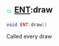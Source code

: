 ## ![client](.gitbook/assets/client.png) [ENT](./home/ENT):draw

```lua
void ENT:draw()
```

Called every draw
